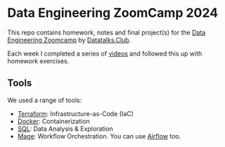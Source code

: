 # Data Engineering ZoomCamp 2024

This repo contains homework, notes and final project(s) for the [Data Engineering Zoomcamp](https://github.com/DataTalksClub/data-engineering-zoomcamp) by [Datatalks.Club](https://datatalks.club/).


Each week I completed a series of [videos](https://youtube.com/playlist?list=PL3MmuxUbc_hJed7dXYoJw8DoCuVHhGEQb) and followed this up with homework exercises.

## Tools

We used a range of tools:
* [Terraform](https://www.terraform.io): Infrastructure-as-Code (IaC)
* [Docker](https://www.docker.com): Containerization
* [SQL](https://www.postgresqltutorial.com): Data Analysis & Exploration
* [Mage](https://www.mage.ai/): Workflow Orchestration. You can use [Airflow](https://airflow.apache.org/) too.